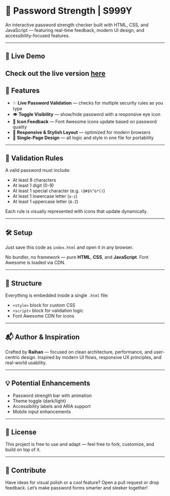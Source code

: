 # 🔐 Password Strength | S999Y

An interactive password strength checker built with HTML, CSS, and JavaScript — featuring real-time feedback, modern UI design, and accessibility-focused features.

---

## 🔗 Live Demo

Check out the live version [here](https://s999y.github.io/password_strength/)
---

## 🧩 Features

- ✨ **Live Password Validation** — checks for multiple security rules as you type
- 👁️ **Toggle Visibility** — show/hide password with a responsive eye icon
- 🎯 **Icon Feedback** — Font Awesome icons update based on password quality
- 📐 **Responsive & Stylish Layout** — optimized for modern browsers
- 🎨 **Single-Page Design** — all logic and style in one file for portability

---

## 📑 Validation Rules

A valid password must include:

- At least 8 characters
- At least 1 digit (0-9)
- At least 1 special character (e.g. `!@#$%^&*()`)
- At least 1 lowercase letter (`a-z`)
- At least 1 uppercase letter (`A-Z`)

Each rule is visually represented with icons that update dynamically.

---

## 🛠️ Setup

Just save this code as `index.html` and open it in any browser.

No bundler, no framework — pure **HTML**, **CSS**, and **JavaScript**. Font Awesome is loaded via CDN.

---

## 📁 Structure

Everything is embedded inside a single `.html` file:
- `<style>` block for custom CSS
- `<script>` block for validation logic
- Font Awesome CDN for icons

---

## 📬 Author & Inspiration

Crafted by **Raihan** — focused on clean architecture, performance, and user-centric design. Inspired by modern UI flows, responsive UX principles, and real-world usability.

---

## 💡 Potential Enhancements

- Password strength bar with animation
- Theme toggle (dark/light)
- Accessibility labels and ARIA support
- Mobile input enhancements

---

## 📜 License

This project is free to use and adapt — feel free to fork, customize, and build on top of it.

---

## 🤝 Contribute

Have ideas for visual polish or a cool feature? Open a pull request or drop feedback. Let’s make password forms smarter and sleeker together!
